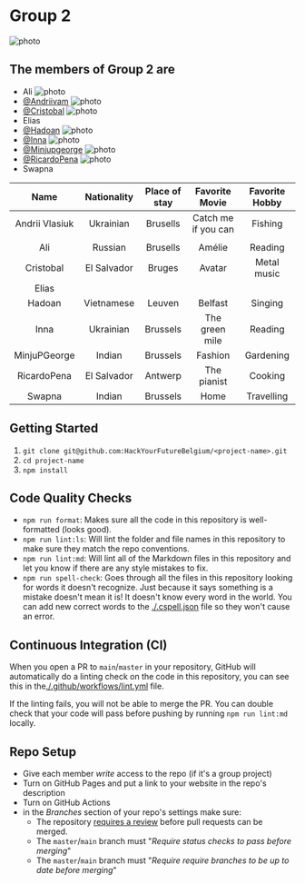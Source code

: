 # Group 2

![photo](imagesgroup/Screenshot_2022-03-16_at_20.44.31.png)

## **The members of Group 2 are**

- Ali ![photo](imagesgroup/IMG-20200910-WA0057.jpg)
- [@Andriivam](/people/andriivam.md) ![photo](imagesgroup/IMG_4078.jpg)
- [@Cristobal](/people/cristobal.md)
  ![photo](imagesgroup/Screenshot_2022-03-16_at_21.13.19.png)
- Elias
- [@Hadoan](/people/hadoan.md) ![photo](imagesgroup/IMG_20220220_180930.jpg)
- [@Inna](/people/inna.md) ![photo](imagesgroup/IMG_2971.jpeg)
- [@Minjupgeorge](/people/minjujoseph.md)
  ![photo](imagesgroup/IMG20211121124400_Bokeh.jpg)
- [@RicardoPena](/people/ricardopena.md) ![photo](imagesgroup/rick.jpeg)
- Swapna

|      Name      | Nationality | Place of stay |   Favorite Movie    | Favorite Hobby |
| :------------: | :---------: | :-----------: | :-----------------: | :------------: |
| Andrii Vlasiuk |  Ukrainian  |   Brusells    | Catch me if you can |    Fishing     |
|                |
|      Ali       |   Russian   |   Brusells    |       Amélie        |    Reading     |
|   Cristobal    | El Salvador |    Bruges     |       Avatar        |  Metal music   |
|     Elias      |             |               |                     |                |
|     Hadoan     | Vietnamese  |    Leuven     |       Belfast       |    Singing     |
|      Inna      |  Ukrainian  |   Brussels    |   The green mile    |    Reading     |
|  MinjuPGeorge  |   Indian    |   Brussels    |       Fashion       |   Gardening    |
|  RicardoPena   | El Salvador |    Antwerp    |     The pianist     |    Cooking     |
|     Swapna     |   Indian    |   Brussels    |        Home         |   Travelling   |

<!-- describe your project -->

## Getting Started

<!-- a guide to using this repository -->

1. `git clone git@github.com:HackYourFutureBelgium/<project-name>.git`
2. `cd project-name`
3. `npm install`

## Code Quality Checks

- `npm run format`: Makes sure all the code in this repository is well-formatted
  (looks good).
- `npm run lint:ls`: Will lint the folder and file names in this repository to
  make sure they match the repo conventions.
- `npm run lint:md`: Will lint all of the Markdown files in this repository and
  let you know if there are any style mistakes to fix.
- `npm run spell-check`: Goes through all the files in this repository looking
  for words it doesn't recognize. Just because it says something is a mistake
  doesn't mean it is! It doesn't know every word in the world. You can add new
  correct words to the [./.cspell.json](./.cspell.json) file so they won't cause
  an error.

## Continuous Integration (CI)

When you open a PR to `main`/`master` in your repository, GitHub will
automatically do a linting check on the code in this repository, you can see
this in the[./.github/workflows/lint.yml](./.github/workflows/lint.yml) file.

If the linting fails, you will not be able to merge the PR. You can double check
that your code will pass before pushing by running `npm run lint:md` locally.

## Repo Setup

- Give each member _write_ access to the repo (if it's a group project)
- Turn on GitHub Pages and put a link to your website in the repo's description
- Turn on GitHub Actions
- in the _Branches_ section of your repo's settings make sure:
  - The repository
    [requires a review](https://github.blog/2018-03-23-require-multiple-reviewers/)
    before pull requests can be merged.
  - The `master`/`main` branch must "_Require status checks to pass before
    merging_"
  - The `master`/`main` branch must "_Require require branches to be up to date
    before merging_"
